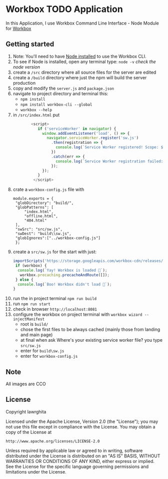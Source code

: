 # Workbox TODO Application

In this Application, I use Workbox Command Line Interface - Node Module for [Workbox](https://workboxjs.org/) 
## Getting started
1. Note: You'll need to have [Node installed](https://nodejs.org/en/download/) to use the Workbox CLI.
2. To see if Node is installed, open any terminal type: `node -v`  *check the node version*
3. create a `/src` directory where all source files for the server are edited 
4. create a `/build` directory where just the npm will build the server production
5. copy and modify the `server.js` and `package.json`
6. navigate to project directory and terminal this: 
    * `npm install` 
    * `npm install workbox-cli --global`
    * `workbox --help`
7. in `/src/index.html` put
    ```javascript
            <script>
               if ('serviceWorker' in navigator) {
                 window.addEventListener('load', () => {
                   navigator.serviceWorker.register('sw.js')
                     .then(registration => {
                       console.log(`Service Worker registered! Scope: ${registration.scope}`);
                     })
                     .catch(err => {
                       console.log(`Service Worker registration failed: ${err}`);
                     });
                 });
               }
             </script>
     ```
  8. crate a `workbox-config.js` file with
     ```
     module.exports = {
      "globDirectory": "build/",
      "globPatterns": [
          "index.html",
          "offline.html",
          "404.html"
      ],
      "swSrc": "src/sw.js",
      "swDest": "build\\sw.js",
      "globIgnores":["../workbox-config.js"]
      };
        ```
 9. create a `src/sw.js` for the start with just:
     ``` javascript
     importScripts('https://storage.googleapis.com/workbox-cdn/releases/3.5.0/workbox-sw.js');
      if (workbox) {
       console.log(`Yay! Workbox is loaded 🎉`);
        workbox.precaching.precacheAndRoute([]);
      } else {
       console.log(`Boo! Workbox didn't load 😬`);
     }
     ```
10. run the in project terminal `npm run build`
11. run `npm run start`
12. check in browser `http://localhost:8081`
13. configure the workbox on project terminal with `workbox wizard --injectManifest`
    * root is `build/`
    * chose the first files to be always cached (mainly those from landing and main page) 
    * at final when ask Where's your existing service worker file? you type `src/sw.js`
    * enter for `build\sw.js`
    * enter for `workbox-config.js`
    

## Note
All images are CCO
## License
Copyright lawrghita

Licensed under the Apache License, Version 2.0 (the "License");
you may not use this file except in compliance with the License.
You may obtain a copy of the License at

    http://www.apache.org/licenses/LICENSE-2.0

Unless required by applicable law or agreed to in writing, software
distributed under the License is distributed on an "AS IS" BASIS,
WITHOUT WARRANTIES OR CONDITIONS OF ANY KIND, either express or implied.
See the License for the specific language governing permissions and
limitations under the License.
